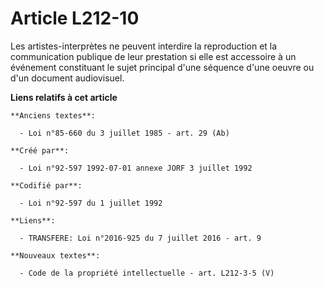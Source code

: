 # Article L212-10

Les artistes-interprètes ne peuvent interdire la reproduction et la communication publique de leur prestation si elle est
accessoire à un événement constituant le sujet principal d'une séquence d'une oeuvre ou d'un document audiovisuel.

**Liens relatifs à cet article**

	**Anciens textes**:

	  - Loi n°85-660 du 3 juillet 1985 - art. 29 (Ab)

	**Créé par**:

	  - Loi n°92-597 1992-07-01 annexe JORF 3 juillet 1992

	**Codifié par**:

	  - Loi n°92-597 du 1 juillet 1992

	**Liens**:

	  - TRANSFERE: Loi n°2016-925 du 7 juillet 2016 - art. 9

	**Nouveaux textes**:

	  - Code de la propriété intellectuelle - art. L212-3-5 (V)
